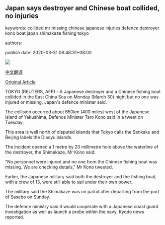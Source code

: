 ## Japan says destroyer and Chinese boat collided, no injuries

keywords: collided mr missing chinese japanese injuries defence destroyer kono boat japan shimakaze fishing tokyo

authors: 

publish date: 2020-03-31 08:48:31+08:00

![](https://www.straitstimes.com/sites/default/files/styles/x_large/public/articles/2020/03/31/ab_tarokono_310320_0.jpg?itok=xqkEPPsD)

[中文翻译](Japan%20says%20destroyer%20and%20Chinese%20boat%20collided%2C%20no%20injuries_zh.md)

[Original Article](https://www.straitstimes.com/asia/east-asia/japan-says-destroyer-and-chinese-boat-collided-no-injuries)

TOKYO (REUTERS, AFP) - A Japanese destroyer and a Chinese fishing boat collided in the East China Sea on Monday (March 30) night but no one was injured or missing, Japan's defence minister said.

The collision occurred about 650km (400 miles) west of the Japanese island of Yakushima, Defence Minister Taro Kono said in a tweet on Tuesday.

This area is well north of disputed islands that Tokyo calls the Senkaku and Beijing labels the Diaoyu islands.

The incident opened a 1 metre by 20 millimetre hole above the waterline of the destroyer, the Shimakaze, Mr Kono said.

"No personnel were injured and no one from the Chinese fishing boat was missing. We are checking details," Mr Kono tweeted.

Earlier, the Japanese military said both the destroyer and the fishing boat, with a crew of 13, were still able to sail under their own power.

The military said the Shimakaze was on patrol after departing from the port of Sasebo on Sunday.

The defence ministry said it would cooperate with a Japanese coast guard investigation as well as launch a probe within the navy, Kyodo news reported.